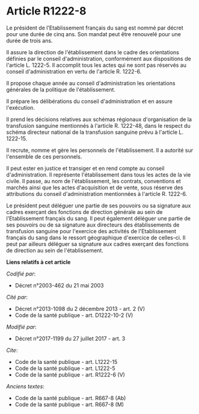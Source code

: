# Article R1222-8

Le président de l'Etablissement français du sang est nommé par décret pour une durée de cinq ans. Son mandat peut être
renouvelé pour une durée de trois ans. 

Il assure la direction de l'établissement dans le cadre des orientations définies par le conseil d'administration,
conformément aux dispositions de l'article L. 1222-5. Il accomplit tous les actes qui ne sont pas réservés au conseil
d'administration en vertu de l'article R. 1222-6. 

Il propose chaque année au conseil d'administration les orientations générales de la politique de l'établissement. 

Il prépare les délibérations du conseil d'administration et en assure l'exécution. 

Il prend les décisions relatives aux schémas régionaux d'organisation de la transfusion sanguine mentionnés à l'article R.
1222-48, dans le respect du schéma directeur national de la transfusion sanguine prévu à l'article L. 1222-15. 

Il recrute, nomme et gère les personnels de l'établissement. Il a autorité sur l'ensemble de ces personnels. 

Il peut ester en justice et transiger et en rend compte au conseil d'administration. Il représente l'établissement dans tous
les actes de la vie civile. Il passe, au nom de l'établissement, les contrats, conventions et marchés ainsi que les actes
d'acquisition et de vente, sous réserve des attributions du conseil d'administration mentionnées à l'article R. 1222-6. 

Le président peut déléguer une partie de ses pouvoirs ou sa signature aux cadres exerçant des fonctions de direction générale
au sein de l'Etablissement français du sang. Il peut également déléguer une partie de ses pouvoirs ou de sa signature aux
directeurs des établissements de transfusion sanguine pour l'exercice des activités de l'Etablissement français du sang dans
le ressort géographique d'exercice de celles-ci. Il peut par ailleurs déléguer sa signature aux cadres exerçant des fonctions
de direction au sein de l'établissement.

**Liens relatifs à cet article**

_Codifié par_:

  - Décret n°2003-462 du 21 mai 2003

_Cité par_:

  - Décret n°2013-1098 du 2 décembre 2013 - art. 2 (V)
  - Code de la santé publique - art. D1222-10-2 (V)

_Modifié par_:

  - Décret n°2017-1199 du 27 juillet 2017 - art. 3

_Cite_:

  - Code de la santé publique - art. L1222-15
  - Code de la santé publique - art. L1222-5
  - Code de la santé publique - art. R1222-6 (V)

_Anciens textes_:

  - Code de la santé publique - art. R667-8 (Ab)
  - Code de la santé publique - art. R667-8 (M)

